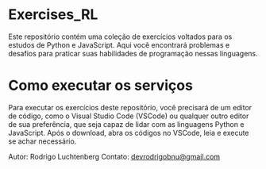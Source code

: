 # Exercises_RL

Este repositório contém uma coleção de exercícios voltados para os estudos de Python e JavaScript. 
Aqui você encontrará problemas e desafios para praticar suas habilidades de programação nessas linguagens.

# Como executar os serviços

Para executar os exercícios deste repositório, você precisará de um editor de código, como o Visual Studio Code (VSCode) ou 
qualquer outro editor de sua preferência, que seja capaz de lidar com as linguagens Python e JavaScript.
Após o download, abra os códigos no VSCode, leia e execute se achar necessário.

Autor: Rodrigo Luchtenberg
Contato: devrodrigobnu@gmail.com






